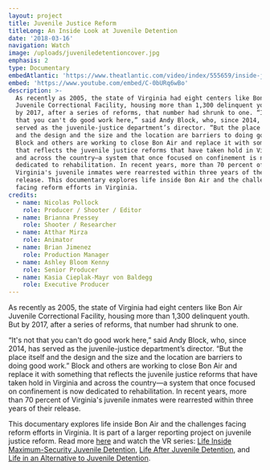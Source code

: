 ```yaml
---
layout: project
title: Juvenile Justice Reform
titleLong: An Inside Look at Juvenile Detention
date: '2018-03-16'
navigation: Watch
image: /uploads/juveniledetentioncover.jpg
emphasis: 2
type: Documentary
embedAtlantic: 'https://www.theatlantic.com/video/index/555659/inside-juvenile-detention/'
embed: 'https://www.youtube.com/embed/C-0bURq6wBo'
description: >-
  As recently as 2005, the state of Virginia had eight centers like Bon Air
  Juvenile Correctional Facility, housing more than 1,300 delinquent youth. But
  by 2017, after a series of reforms, that number had shrunk to one. “It's not
  that you can't do good work here,” said Andy Block, who, since 2014, has
  served as the juvenile-justice department’s director. “But the place itself
  and the design and the size and the location are barriers to doing good work.”
  Block and others are working to close Bon Air and replace it with something
  that reflects the juvenile justice reforms that have taken hold in Virginia
  and across the country—a system that once focused on confinement is now
  dedicated to rehabilitation. In recent years, more than 70 percent of
  Virginia's juvenile inmates were rearrested within three years of their
  release. This documentary explores life inside Bon Air and the challenges
  facing reform efforts in Virginia.
credits:
  - name: Nicolas Pollock
    role: Producer / Shooter / Editor
  - name: Brianna Pressey
    role: Shooter / Researcher
  - name: Atthar Mirza
    role: Animator
  - name: Brian Jimenez
    role: Production Manager
  - name: Ashley Bloom Kenny
    role: Senior Producer
  - name: Kasia Cieplak-Mayr von Baldegg
    role: Executive Producer
---
```

As recently as 2005, the state of Virginia had eight centers like Bon Air Juvenile Correctional Facility, housing more than 1,300 delinquent youth. But by 2017, after a series of reforms, that number had shrunk to one.

“It's not that you can't do good work here,” said Andy Block, who, since 2014, has served as the juvenile-justice department’s director. “But the place itself and the design and the size and the location are barriers to doing good work.” Block and others are working to close Bon Air and replace it with something that reflects the juvenile justice reforms that have taken hold in Virginia and across the country—a system that once focused on confinement is now dedicated to rehabilitation. In recent years, more than 70 percent of Virginia's juvenile inmates were rearrested within three years of their release.

This documentary explores life inside Bon Air and the challenges facing reform efforts in Virginia. It is part of a larger reporting project on juvenile justice reform. Read more [here](https://www.theatlantic.com/projects/juvenile-justice/) and watch the VR series: [Life Inside Maximum-Security Juvenile Detention](https://www.theatlantic.com/video/index/554468/marquez-jackson/), [Life After Juvenile Detention](https://www.theatlantic.com/video/index/554462/bon-air-detention/), and [Life in an Alternative to Juvenile Detention](https://www.theatlantic.com/video/index/554471/apartment-living-program/).
